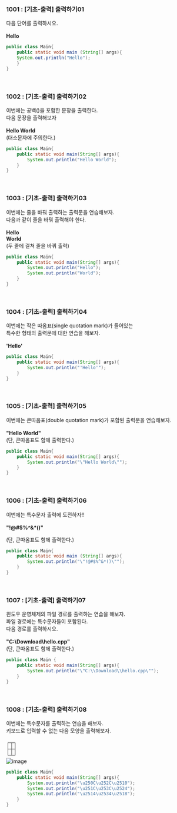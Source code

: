 ### 1001 : [기초-출력] 출력하기01
다음 단어를 출력하시오.  
<br>
__Hello__

```java
public class Main{
    public static void main (String[] args){
    System.out.println("Hello");
    }
}
```
<br>

### 1002 : [기초-출력] 출력하기02
이번에는 공백()을 포함한 문장을 출력한다.  
다음 문장을 출력해보자  
<br>
__Hello World__  
(대소문자에 주의한다.)

```java
public class Main{
    public static void main(String[] args){
        System.out.println("Hello World");
    }
}
```
<br> 

### 1003 : [기초-출력] 출력하기03
이번에는 줄을 바꿔 출력하는 출력문을 연습해보자.  
다음과 같이 줄을 바꿔 출력해야 한다.  
<br>
__Hello  
World__   
(두 줄에 걸쳐 줄을 바꿔 출력)

```java
public class Main{
    public static void main(String[] args){
        System.out.println("Hello");
        System.out.println("World");
    }
}
```
<br>

### 1004 : [기초-출력] 출력하기04
이번에는 작은 따옴표(single quotation mark)가 들어있는  
특수한 형태의 출력문에 대한 연습을 해보자.  
<br>
__'Hello'__  
```java
public class Main{
    public static void main(String[] args){
        System.out.println("'Hello'");       
    }
}
```
<br>

### 1005 : [기초-출력] 출력하기05
이번에는 큰따옴표(double quotation mark)가 포함된 출력문을 연습해보자.  
<br>
__"Hello World"__   
(단, 큰따옴표도 함께 출력한다.)
```java
public class Main{
    public static void main(String[] args){
        System.out.println("\"Hello World\"");
    }
}
```
<br>

### 1006 : [기초-출력] 출력하기06
이번에는 특수문자 출력에 도전하자!!  
<br>
__"!@#$%^&*()"__

(단, 큰따옴표도 함께 출력한다.)
```java
public class Main{
    public static void main (String[] args){
        System.out.println("\"!@#$%^&*()\"");
    }
}
```
<br>

### 1007 : [기초-출력] 출력하기07
윈도우 운영체제의 파일 경로를 출력하는 연습을 해보자.  
파일 경로에는 특수문자들이 포함된다.  
다음 경로를 출력하시오.  
<br>
__"C:\Download\hello.cpp"__  
(단, 큰따옴표도 함께 출력한다.)
```java
public class Main {
    public static void main(String[] args){
        System.out.println("\"C:\\Download\\hello.cpp\"");
    }
}

```
<br>

### 1008 : [기초-출력] 출력하기08
이번에는 특수문자를 출력하는 연습을 해보자.  
키보드로 입력할 수 없는 다음 모양을 출력해보자.  

┌┬┐  
├┼┤  
└┴┘  
![image](https://user-images.githubusercontent.com/72454029/135021288-3003bae7-62a1-4efc-970e-9917816e6aa0.png)

```java
public class Main{
    public static void main(String[] args){
        System.out.println("\u250C\u252C\u2510");
        System.out.println("\u251C\u253C\u2524");
        System.out.println("\u2514\u2534\u2518");
    }
}

```
